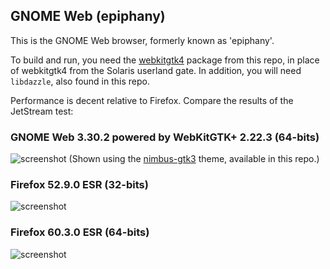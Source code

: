 ## GNOME Web (epiphany)

This is the GNOME Web browser, formerly known as 'epiphany'.

To build and run, you need the [webkitgtk4](../webkitgtk4/) package
from this repo, in place of webkitgtk4 from the Solaris userland gate.
In addition, you will need `libdazzle`, also found in this repo.

Performance is decent relative to Firefox.  Compare the results of the
JetStream test:

### GNOME Web 3.30.2 powered by WebKitGTK+ 2.22.3 (64-bits)
![screenshot](https://raw.githubusercontent.com/RocketMan/solaris-ports/master/components/desktop/epiphany/screenshot-epiphany.png "Epiphany/WebKitGTK+")
(Shown using the [nimbus-gtk3](../../look-and-feel/nimbus-gtk3/)
theme, available in this repo.)

### Firefox 52.9.0 ESR (32-bits)
![screenshot](https://raw.githubusercontent.com/RocketMan/solaris-ports/master/components/desktop/epiphany/screenshot-firefox.png "Firefox 52.9.0esr")

### Firefox 60.3.0 ESR (64-bits)
![screenshot](https://raw.githubusercontent.com/RocketMan/solaris-ports/master/components/desktop/epiphany/screenshot-firefox-60.3.0.png "Firefox 60.3.0esr")

